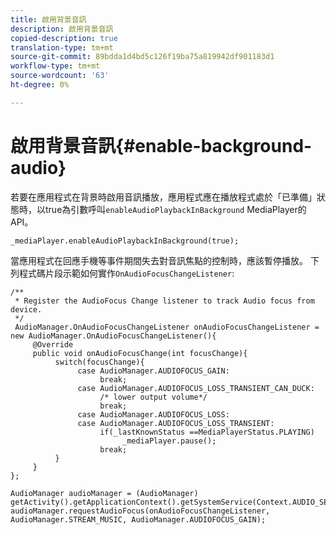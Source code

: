 ```yaml
---
title: 啟用背景音訊
description: 啟用背景音訊
copied-description: true
translation-type: tm+mt
source-git-commit: 89bdda1d4bd5c126f19ba75a819942df901183d1
workflow-type: tm+mt
source-wordcount: '63'
ht-degree: 0%

---
```



# 啟用背景音訊{#enable-background-audio}

若要在應用程式在背景時啟用音訊播放，應用程式應在播放程式處於「已準備」狀態時，以true為引數呼叫`enableAudioPlaybackInBackground` MediaPlayer的API。

```
_mediaPlayer.enableAudioPlaybackInBackground(true);
```

當應用程式在回應手機等事件期間失去對音訊焦點的控制時，應該暫停播放。 下列程式碼片段示範如何實作`OnAudioFocusChangeListener`:

```
/** 
 * Register the AudioFocus Change listener to track Audio focus from device. 
 */ 
 AudioManager.OnAudioFocusChangeListener onAudioFocusChangeListener = new AudioManager.OnAudioFocusChangeListener(){ 
     @Override 
     public void onAudioFocusChange(int focusChange){ 
          switch(focusChange){ 
               case AudioManager.AUDIOFOCUS_GAIN: 
                    break; 
               case AudioManager.AUDIOFOCUS_LOSS_TRANSIENT_CAN_DUCK: 
                    /* lower output volume*/ 
                    break; 
               case AudioManager.AUDIOFOCUS_LOSS: 
               case AudioManager.AUDIOFOCUS_LOSS_TRANSIENT: 
                    if(_lastKnownStatus ==MediaPlayerStatus.PLAYING) 
                         _mediaPlayer.pause(); 
                    break; 
          } 
     } 
}; 
 
AudioManager audioManager = (AudioManager) getActivity().getApplicationContext().getSystemService(Context.AUDIO_SERVICE); 
audioManager.requestAudioFocus(onAudioFocusChangeListener, AudioManager.STREAM_MUSIC, AudioManager.AUDIOFOCUS_GAIN);
```

